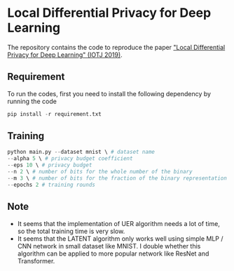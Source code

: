 # Local Differential Privacy for Deep Learning
The repository contains the code to reproduce the paper ["Local Differential Privacy for Deep Learning" (IOTJ 2019)](https://ieeexplore.ieee.org/document/8894030).

## Requirement
To run the codes, first you need to install the following dependency by running the code
```python
pip install -r requirement.txt
```

## Training
```python
python main.py --dataset mnist \ # dataset name
--alpha 5 \ # privacy budget coefficient
--eps 10 \ # privacy budget
--n 2 \ # number of bits for the whole number of the binary
--m 3 \ # number of bits for the fraction of the binary representation
--epochs 2 # training rounds
```

## Note
* It seems that the implementation of UER algorithm needs a lot of time, so the total training time is very slow.
* It seems that the LATENT algorithm only works well using simple MLP / CNN network in small dataset like MNIST. I double 
 whether this algorithm can be applied to more popular network like ResNet and Transformer.